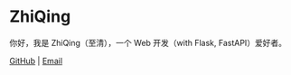 # ZhiQing

你好，我是 ZhiQing（至清），一个 Web 开发（with Flask, FastAPI）爱好者。

[GitHub](https://github.com/GitZhiQing) | [Email](mailto:qlear@qq.como)
